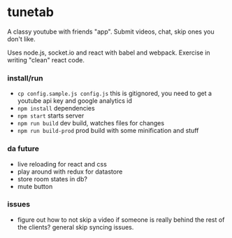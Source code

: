 # tunetab
A classy youtube with friends "app". Submit videos, chat, skip ones you don't like. 

Uses node.js, socket.io and react with babel and webpack. Exercise in writing "clean" react code.

### install/run
* `cp config.sample.js config.js` this is gitignored, you need to get a youtube api key and google analytics id
* `npm install` dependencies 
* `npm start` starts server
* `npm run build` dev build, watches files for changes
* `npm run build-prod` prod build with some minification and stuff

### da future
* live reloading for react and css
* play around with redux for datastore
* store room states in db?
* mute button

### issues

* figure out how to not skip a video if someone is really behind the rest of the clients? general skip syncing issues.
